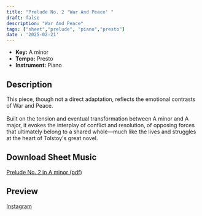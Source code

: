 ```yaml
---
title: "Prelude No. 2 'War And Peace' "
draft: false
description: "War And Peace"
tags: ["sheet","prelude", "piano","presto"]
date : '2025-02-21'
---
```



- **Key:** A minor
- **Tempo:** Presto
- **Instrument:** Piano

<!--more-->
## Description

This piece, though not a direct adaptation, reflects the emotional contrasts of War and Peace. <br>
<br>
Built on the tension and eventual transformation between A minor and A major, it evokes the interplay of conflict and resolution, of opposing forces that ultimately belong to a shared whole—much like the lives and struggles at the heart of Tolstoy's great novel.
 
 
 ## Download Sheet Music

[Prelude No. 2 in A minor (pdf)](/pdf/Prelude%20No.2%20in%20Aminor.pdf)

 ## Preview 
 
[Instagram](https://www.instagram.com/p/DGVlCZCvwMf/)